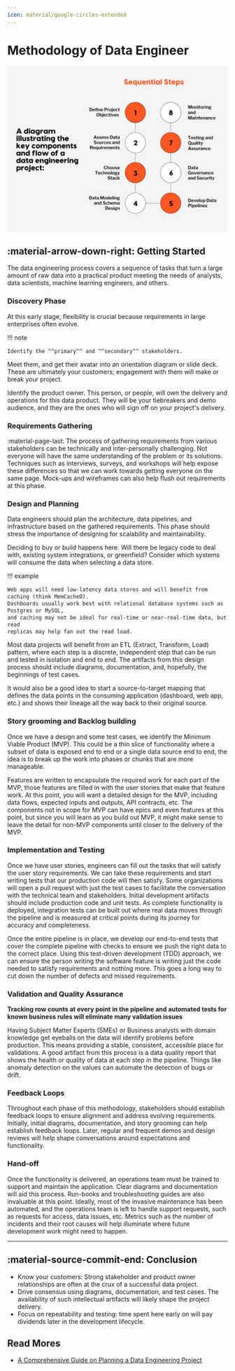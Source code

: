 ```yaml
---
icon: material/google-circles-extended
---
```


# Methodology of Data Engineer

![Key components and flow of a data engineering project](./img/the-key-components-and-flow-of-a-data-engineering-project.png)

## :material-arrow-down-right: Getting Started

The data engineering process covers a sequence of tasks that turn a large amount
of raw data into a practical product meeting the needs of analysts, data scientists,
machine learning engineers, and others.

### Discovery Phase

At this early stage, flexibility is crucial because requirements in large
enterprises often evolve.

!!! note

    Identify the ^^primary^^ and ^^secondary^^ stakeholders.

Meet them, and get their avatar into an orientation diagram or slide deck.
These are ultimately your customers; engagement with them will make or break
your project.

Identify the product owner. This person, or people, will own the delivery and
operations for this data product. They will be your tiebreakers and demo audience,
and they are the ones who will sign off on your project's delivery.

### Requirements Gathering

:material-page-last: The process of gathering requirements from various stakeholders
can be technically and inter-personally challenging.
Not everyone will have the same understanding of the problem or its solutions.
Techniques such as interviews, surveys, and workshops will help expose these
differences so that we can work towards getting everyone on the same page.
Mock-ups and wireframes can also help flush out requirements at this phase.

### Design and Planning

Data engineers should plan the architecture, data pipelines, and infrastructure
based on the gathered requirements. This phase should stress the importance of
designing for scalability and maintainability.

Deciding to buy or build happens here. Will there be legacy code to deal with,
existing system integrations, or greenfield? Consider which systems will consume
the data when selecting a data store.

!!! example

    Web apps will need low-latency data stores and will benefit from caching (think MemCacheD).
    Dashboards usually work best with relational database systems such as Postgres or MySQL,
    and caching may not be ideal for real-time or near-real-time data, but read
    replicas may help fan out the read load.

Most data projects will benefit from an ETL (Extract, Transform, Load) pattern,
where each step is a discrete, independent step that can be run and tested in
isolation and end to end.
The artifacts from this design process should include diagrams, documentation,
and, hopefully, the beginnings of test cases.

It would also be a good idea to start a source-to-target mapping that defines
the data points in the consuming application (dashboard, web app, etc.) and shows
their lineage all the way back to their original source.

### Story grooming and Backlog building

Once we have a design and some test cases, we identify the Minimum Viable Product (MVP).
This could be a thin slice of functionality where a subset of data is exposed
end to end or a single data source end to end, the idea is to break up the work
into phases or chunks that are more manageable.

Features are written to encapsulate the required work for each part of the MVP,
those features are filled in with the user stories that make that feature work.
At this point, you will want a detailed design for the MVP, including data flows,
expected inputs and outputs, API contracts, etc.
The components not in scope for MVP can have epics and even features at this point,
but since you will learn as you build out MVP, it might make sense to leave the
detail for non-MVP components until closer to the delivery of the MVP.

### Implementation and Testing

Once we have user stories, engineers can fill out the tasks that will satisfy
the user story requirements.
We can take these requirements and start writing tests that our production code
will then satisfy.
Some organizations will open a pull request with just the test cases to facilitate
the conversation with the technical team and stakeholders.
Initial development artifacts should include production code and unit tests.
As complete functionality is deployed, integration tests can be built out where
real data moves through the pipeline and is measured at critical points during
its journey for accuracy and completeness.

Once the entire pipeline is in place, we develop our end-to-end tests that cover
the complete pipeline with checks to ensure we push the right data to the correct
place. Using this test-driven development (TDD) approach, we can ensure the person
writing the software feature is writing just the code needed to satisfy requirements
and nothing more. This goes a long way to cut down the number of defects and missed
requirements.

### Validation and Quality Assurance

**Tracking row counts at every point in the pipeline and automated tests for known
business rules will eliminate many validation issues**

Having Subject Matter Experts (SMEs) or Business analysts with domain knowledge
get eyeballs on the data will identify problems before production.
This means providing a stable, consistent, accessible place for validations.
A good artifact from this process is a data quality report that shows the health
or quality of data at each step in the pipeline. Things like anomaly detection
on the values can automate the detection of bugs or drift.

### Feedback Loops

Throughout each phase of this methodology, stakeholders should establish feedback
loops to ensure alignment and address evolving requirements.
Initially, initial diagrams, documentation, and story grooming can help establish
feedback loops. Later, regular and frequent demos and design reviews will help
shape conversations around expectations and functionality.

### Hand-off

Once the functionality is delivered, an operations team must be trained to
support and maintain the application. Clear diagrams and documentation will
aid this process. Run-books and troubleshooting guides are also invaluable at
this point. Ideally, most of the invasive maintenance has been automated,
and the operations team is left to handle support requests, such as requests for
access, data issues, etc. Metrics such as the number of incidents and their root
causes will help illuminate where future development work might need to happen.

---

## :material-source-commit-end: Conclusion

- Know your customers: Strong stakeholder and product owner relationships are
  often at the crux of a successful data project.
- Drive consensus using diagrams, documentation, and test cases.
  The availability of such intellectual artifacts will likely shape the project
  delivery.
- Focus on repeatability and testing: time spent here early on will pay dividends
  later in the development lifecycle.


## Read Mores

- [A Comprehensive Guide on Planning a Data Engineering Project](https://www.fissionlabs.com/blog-posts/a-comprehensive-guide-on-planning-a-data-engineering-project)
